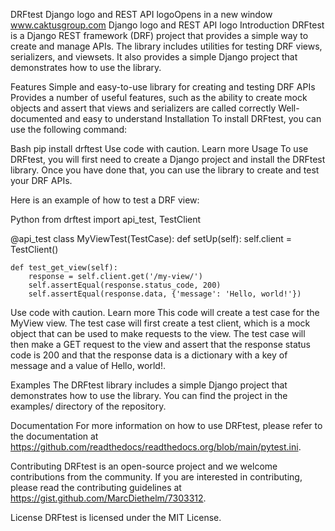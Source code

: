 
DRFtest
Django logo and REST API logoOpens in a new window
www.caktusgroup.com
Django logo and REST API logo
Introduction
DRFtest is a Django REST framework (DRF) project that provides a simple way to create and manage APIs. The library includes utilities for testing DRF views, serializers, and viewsets. It also provides a simple Django project that demonstrates how to use the library.

Features
Simple and easy-to-use library for creating and testing DRF APIs
Provides a number of useful features, such as the ability to create mock objects and assert that views and serializers are called correctly
Well-documented and easy to understand
Installation
To install DRFtest, you can use the following command:

Bash
pip install drftest
Use code with caution. Learn more
Usage
To use DRFtest, you will first need to create a Django project and install the DRFtest library. Once you have done that, you can use the library to create and test your DRF APIs.

Here is an example of how to test a DRF view:

Python
from drftest import api_test, TestClient

@api_test
class MyViewTest(TestCase):
    def setUp(self):
        self.client = TestClient()

    def test_get_view(self):
        response = self.client.get('/my-view/')
        self.assertEqual(response.status_code, 200)
        self.assertEqual(response.data, {'message': 'Hello, world!'})
Use code with caution. Learn more
This code will create a test case for the MyView view. The test case will first create a test client, which is a mock object that can be used to make requests to the view. The test case will then make a GET request to the view and assert that the response status code is 200 and that the response data is a dictionary with a key of message and a value of Hello, world!.

Examples
The DRFtest library includes a simple Django project that demonstrates how to use the library. You can find the project in the examples/ directory of the repository.

Documentation
For more information on how to use DRFtest, please refer to the documentation at https://github.com/readthedocs/readthedocs.org/blob/main/pytest.ini.

Contributing
DRFtest is an open-source project and we welcome contributions from the community. If you are interested in contributing, please read the contributing guidelines at https://gist.github.com/MarcDiethelm/7303312.

License
DRFtest is licensed under the MIT License.
